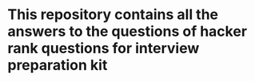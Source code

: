 # This repository contains all the answers to the questions of hacker rank questions for interview preparation kit
